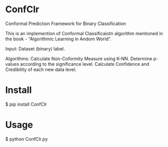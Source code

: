 # ConfClr
Conformal Prediction Framework for Binary Classification

This is an implemention of Conformal Classificaiotn algorithm mentioned in the book - “Algorithmic Learning in Andom World”.

Input: Dataset (binary) label.

Algorithms:
    Calculate Non-Coformity Measure using K-NN.
    Determine p-values according to the significance level.
    Calculate Confidence and Credibility of each new data level.

# Install
$ pip install ConfClr

# Usage
$ python ConfClr.py
 
